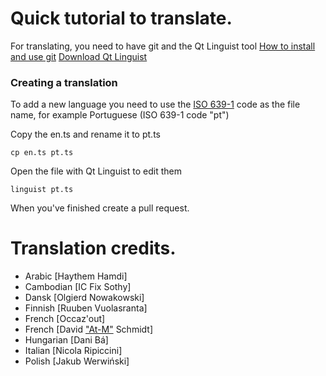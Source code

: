 Quick tutorial to translate.
==================================
For translating, you need to have git and the Qt Linguist tool
[How to install and use git](https://help.github.com/articles/set-up-git/)
[Download Qt Linguist](https://github.com/lelegard/qtlinguist-installers/releases)


### Creating a translation
To add a new language you need to use the [ISO 639-1](https://en.wikipedia.org/wiki/List_of_ISO_639-1_codes) code as the file name, for example Portuguese (ISO 639-1 code "pt")

Copy the en.ts and rename it to pt.ts

    cp en.ts pt.ts

Open the file with Qt Linguist to edit them

    linguist pt.ts

When you've finished create a pull request.

Translation credits.
==================================
* Arabic    [Haythem Hamdi]
* Cambodian		[IC Fix Sothy]
* Dansk     [Olgierd Nowakowski]
* Finnish		[Ruuben Vuolasranta]
* French		[Occaz'out]
* French		[David ["At-M"](https://github.com/At-M) Schmidt]
* Hungarian [Dani Bá]
* Italian		[Nicola Ripiccini]
* Polish    [Jakub Werwiński]




